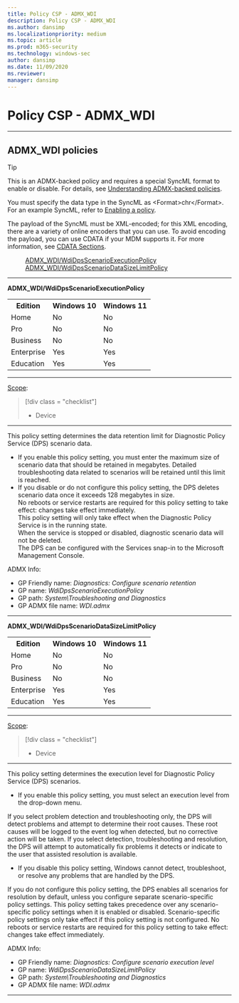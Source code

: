 ```yaml
---
title: Policy CSP - ADMX_WDI
description: Policy CSP - ADMX_WDI
ms.author: dansimp
ms.localizationpriority: medium
ms.topic: article
ms.prod: m365-security
ms.technology: windows-sec
author: dansimp
ms.date: 11/09/2020
ms.reviewer: 
manager: dansimp
---
```


# Policy CSP - ADMX_WDI

<hr/>

<!--Policies-->
## ADMX_WDI policies  

> [!TIP]
> This is an ADMX-backed policy and requires a special SyncML format to enable or disable. For details, see [Understanding ADMX-backed policies](./understanding-admx-backed-policies.md).
> 
> You must specify the data type in the SyncML as &lt;Format&gt;chr&lt;/Format&gt;. For an example SyncML, refer to [Enabling a policy](./understanding-admx-backed-policies.md#enabling-a-policy).
> 
> The payload of the SyncML must be XML-encoded; for this XML encoding, there are a variety of online encoders that you can use. To avoid encoding the payload, you can use CDATA if your MDM supports it. For more information, see [CDATA Sections](http://www.w3.org/TR/REC-xml/#sec-cdata-sect).

<dl>
  <dd>
    <a href="#admx-wdi-wdidpsscenarioexecutionpolicy">ADMX_WDI/WdiDpsScenarioExecutionPolicy</a>
  </dd>
  <dd>
    <a href="#admx-wdi-wdidpsscenariodatasizelimitpolicy">ADMX_WDI/WdiDpsScenarioDataSizeLimitPolicy</a>
  </dd>
</dl>


<hr/>

<!--Policy-->
<a href="" id="admx-wdi-wdidpsscenarioexecutionpolicy"></a>**ADMX_WDI/WdiDpsScenarioExecutionPolicy**  

<!--SupportedSKUs-->
<table>
<tr>
    <th>Edition</th>
    <th>Windows 10</th>
    <th>Windows 11</th>
</tr>
<tr>
    <td>Home</td>
    <td>No</td>
    <td>No</td>
</tr>
<tr>
    <td>Pro</td>
    <td>No</td>
    <td>No</td>
</tr>
<tr>
    <td>Business</td>
    <td>No</td>
    <td>No</td>
</tr>
<tr>
    <td>Enterprise</td>
    <td>Yes</td>
    <td>Yes</td>
</tr>
<tr>
    <td>Education</td>
    <td>Yes</td>
    <td>Yes</td>
</tr>
</table>

<!--/SupportedSKUs-->
<hr/>

<!--Scope-->
[Scope](./policy-configuration-service-provider.md#policy-scope):

> [!div class = "checklist"]
> * Device

<hr/>

<!--/Scope-->
<!--Description-->
This policy setting determines the data retention limit for Diagnostic Policy Service (DPS) scenario data.  
- If you enable this policy setting, you must enter the maximum size of scenario data that should be retained in megabytes. Detailed troubleshooting data related to scenarios will be retained until this limit is reached.  
- If you disable or do not configure this policy setting, the DPS deletes scenario data once it exceeds 128 megabytes in size.  
No reboots or service restarts are required for this policy setting to take effect: changes take effect immediately.  
This policy setting will only take effect when the Diagnostic Policy Service is in the running state.  
When the service is stopped or disabled, diagnostic scenario data will not be deleted.  
The DPS can be configured with the Services snap-in to the Microsoft Management Console.

<!--/Description-->

<!--ADMXBacked-->
ADMX Info:  
-   GP Friendly name: *Diagnostics: Configure scenario retention*
-   GP name: *WdiDpsScenarioExecutionPolicy*
-   GP path: *System\Troubleshooting and Diagnostics*
-   GP ADMX file name: *WDI.admx*

<!--/ADMXBacked-->
<!--/Policy-->
<hr/>

<!--Policy-->
<a href="" id="admx-wdi-wdidpsscenariodatasizelimitpolicy"></a>**ADMX_WDI/WdiDpsScenarioDataSizeLimitPolicy**  

<!--SupportedSKUs-->
<table>
<tr>
    <th>Edition</th>
    <th>Windows 10</th>
    <th>Windows 11</th>
</tr>
<tr>
    <td>Home</td>
    <td>No</td>
    <td>No</td>
</tr>
<tr>
    <td>Pro</td>
    <td>No</td>
    <td>No</td>
</tr>
<tr>
    <td>Business</td>
    <td>No</td>
    <td>No</td>
</tr>
<tr>
    <td>Enterprise</td>
    <td>Yes</td>
    <td>Yes</td>
</tr>
<tr>
    <td>Education</td>
    <td>Yes</td>
    <td>Yes</td>
</tr>
</table>

<!--/SupportedSKUs-->
<hr/>

<!--Scope-->
[Scope](./policy-configuration-service-provider.md#policy-scope):

> [!div class = "checklist"]
> * Device

<hr/>

<!--/Scope-->
<!--Description-->
This policy setting determines the execution level for Diagnostic Policy Service (DPS) scenarios.  

- If you enable this policy setting, you must select an execution level from the drop-down menu. 

If you select problem detection and troubleshooting only, the DPS will detect problems and attempt to determine their root causes. These root causes will be logged to the event log when detected, but no corrective action will be taken. If you select detection, troubleshooting and resolution, the DPS will attempt to automatically fix problems it detects or indicate to the user that assisted resolution is available.  

- If you disable this policy setting, Windows cannot detect, troubleshoot, or resolve any problems that are handled by the DPS. 

If you do not configure this policy setting, the DPS enables all scenarios for resolution by default, unless you configure separate scenario-specific policy settings. This policy setting takes precedence over any scenario-specific policy settings when it is enabled or disabled.  Scenario-specific policy settings only take effect if this policy setting is not configured. No reboots or service restarts are required for this policy setting to take effect: changes take effect immediately.

<!--/Description-->

<!--ADMXBacked-->
ADMX Info:  
-   GP Friendly name: *Diagnostics: Configure scenario execution level*
-   GP name: *WdiDpsScenarioDataSizeLimitPolicy*
-   GP path: *System\Troubleshooting and Diagnostics*
-   GP ADMX file name: *WDI.admx*

<!--/ADMXBacked-->
<!--/Policy-->
<hr/>

<!--/Policies-->